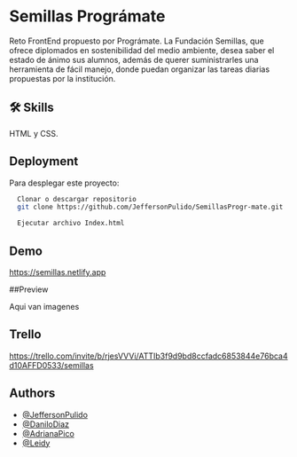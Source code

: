 # Semillas Prográmate

Reto FrontEnd propuesto por Prográmate.
La Fundación Semillas, que ofrece diplomados en sostenibilidad del medio ambiente, desea saber el estado de ánimo sus alumnos, además de querer suministrarles una herramienta de fácil manejo, donde puedan organizar las tareas diarias propuestas por la institución.

## 🛠 Skills
HTML y CSS.

## Deployment

Para desplegar este proyecto:

```bash
  Clonar o descargar repositorio
  git clone https://github.com/JeffersonPulido/SemillasProgr-mate.git
```
```bash
  Ejecutar archivo Index.html
```

## Demo

https://semillas.netlify.app

##Preview

Aqui van imagenes

## Trello

https://trello.com/invite/b/rjesVVVi/ATTIb3f9d9bd8ccfadc6853844e76bca4d10AFFD0533/semillas

## Authors

- [@JeffersonPulido](https://www.github.com/JeffersonPulido)
- [@DaniloDiaz](https://www.github.com/MichellCardona)
- [@AdrianaPico](https://www.github.com/CamiloGarcia)
- [@Leidy](https://www.github.com/CamiloGarcia)
